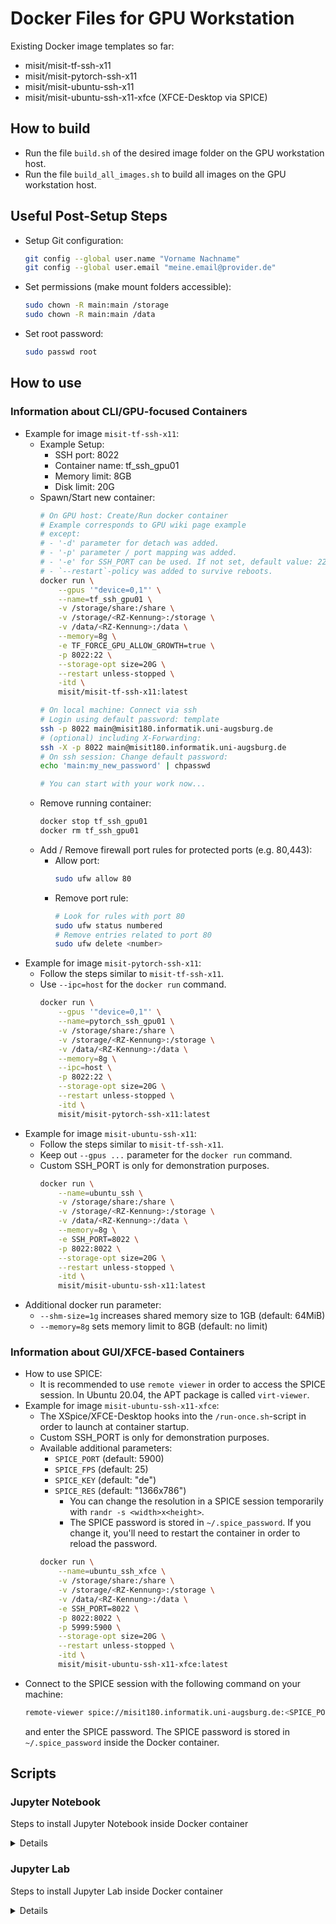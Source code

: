 # Docker Files for GPU Workstation
Existing Docker image templates so far:
 - misit/misit-tf-ssh-x11
 - misit/misit-pytorch-ssh-x11
 - misit/misit-ubuntu-ssh-x11
 - misit/misit-ubuntu-ssh-x11-xfce (XFCE-Desktop via SPICE)

## How to build
 - Run the file `build.sh` of the desired image folder on the GPU workstation host.
 - Run the file `build_all_images.sh` to build all images on the GPU workstation host.

## Useful Post-Setup Steps
 - Setup Git configuration:
   ```bash
   git config --global user.name "Vorname Nachname"
   git config --global user.email "meine.email@provider.de"
   ```
 - Set permissions (make mount folders accessible):
   ```bash
   sudo chown -R main:main /storage
   sudo chown -R main:main /data
   ```
 - Set root password:
   ```bash
   sudo passwd root
   ```
## How to use
### Information about CLI/GPU-focused Containers
 - Example for image `misit-tf-ssh-x11`:
   - Example Setup:
     - SSH port: 8022
     - Container name: tf_ssh_gpu01
     - Memory limit: 8GB
     - Disk limit: 20G
   - Spawn/Start new container:
     ```bash
     # On GPU host: Create/Run docker container
     # Example corresponds to GPU wiki page example
     # except:
     # - '-d' parameter for detach was added.
     # - '-p' parameter / port mapping was added.
     # - '-e' for SSH_PORT can be used. If not set, default value: 22
     # - `--restart`-policy was added to survive reboots.
     docker run \
         --gpus '"device=0,1"' \
         --name=tf_ssh_gpu01 \
         -v /storage/share:/share \
         -v /storage/<RZ-Kennung>:/storage \
         -v /data/<RZ-Kennung>:/data \
         --memory=8g \
         -e TF_FORCE_GPU_ALLOW_GROWTH=true \
         -p 8022:22 \
         --storage-opt size=20G \
         --restart unless-stopped \
         -itd \
         misit/misit-tf-ssh-x11:latest

     # On local machine: Connect via ssh
     # Login using default password: template
     ssh -p 8022 main@misit180.informatik.uni-augsburg.de
     # (optional) including X-Forwarding:
     ssh -X -p 8022 main@misit180.informatik.uni-augsburg.de
     # On ssh session: Change default password:
     echo 'main:my_new_password' | chpasswd

     # You can start with your work now...
     ```
   - Remove running container:
     ```bash
     docker stop tf_ssh_gpu01
     docker rm tf_ssh_gpu01
     ```
   - Add / Remove firewall port rules for protected ports (e.g. 80,443):
     - Allow port:
       ```bash
       sudo ufw allow 80
       ```
     - Remove port rule:
       ```bash
       # Look for rules with port 80
       sudo ufw status numbered
       # Remove entries related to port 80
       sudo ufw delete <number>
       ```
 - Example for image `misit-pytorch-ssh-x11`:
   * Follow the steps similar to `misit-tf-ssh-x11`.
   * Use `--ipc=host` for the `docker run` command.
     ```bash
     docker run \
         --gpus '"device=0,1"' \
         --name=pytorch_ssh_gpu01 \
         -v /storage/share:/share \
         -v /storage/<RZ-Kennung>:/storage \
         -v /data/<RZ-Kennung>:/data \
         --memory=8g \
         --ipc=host \
         -p 8022:22 \
         --storage-opt size=20G \
         --restart unless-stopped \
         -itd \
         misit/misit-pytorch-ssh-x11:latest
     ```
 - Example for image `misit-ubuntu-ssh-x11`:
   * Follow the steps similar to `misit-tf-ssh-x11`.
   * Keep out `--gpus ...` parameter for the `docker run` command.
   * Custom SSH_PORT is only for demonstration purposes.
     ```bash
     docker run \
         --name=ubuntu_ssh \
         -v /storage/share:/share \
         -v /storage/<RZ-Kennung>:/storage \
         -v /data/<RZ-Kennung>:/data \
         --memory=8g \
         -e SSH_PORT=8022 \
         -p 8022:8022 \
         --storage-opt size=20G \
         --restart unless-stopped \
         -itd \
         misit/misit-ubuntu-ssh-x11:latest
     ```
 - Additional docker run parameter:
   * `--shm-size=1g` increases shared memory size to 1GB (default: 64MiB)
   * `--memory=8g` sets memory limit to 8GB (default: no limit)

### Information about GUI/XFCE-based Containers
 - How to use SPICE:
   - It is recommended to use `remote viewer` in order to access the SPICE session.
     In Ubuntu 20.04, the APT package is called `virt-viewer`.
 - Example for image `misit-ubuntu-ssh-x11-xfce`:
   * The XSpice/XFCE-Desktop hooks into the `/run-once.sh`-script in order to launch at container startup.
   * Custom SSH_PORT is only for demonstration purposes.
   * Available additional parameters:
     * `SPICE_PORT` (default: 5900)
     * `SPICE_FPS` (default: 25)
     * `SPICE_KEY` (default: "de")
     * `SPICE_RES` (default: "1366x786")
       * You can change the resolution in a SPICE session temporarily with `randr -s <width>x<height>`.
       * The SPICE password is stored in `~/.spice_password`. If you change it, you'll need to restart the container in order to reload the password.
     ```bash
     docker run \
         --name=ubuntu_ssh_xfce \
         -v /storage/share:/share \
         -v /storage/<RZ-Kennung>:/storage \
         -v /data/<RZ-Kennung>:/data \
         -e SSH_PORT=8022 \
         -p 8022:8022 \
         -p 5999:5900 \
         --storage-opt size=20G \
         --restart unless-stopped \
         -itd \
         misit/misit-ubuntu-ssh-x11-xfce:latest
     ```
 - Connect to the SPICE session with the following command on your machine:
   ```bash
   remote-viewer spice://misit180.informatik.uni-augsburg.de:<SPICE_PORT>
   ```
   and enter the SPICE password. The SPICE password is stored in `~/.spice_password` inside the Docker container.

## Scripts

### Jupyter Notebook
Steps to install Jupyter Notebook inside Docker container
<details>

```bash
# Create new Docker container with additional port (e.g. 9876) to 8888
docker run .... -p 9876:8888 ....

# Move setup script into Docker container (captial P for port)
scp -P <SSH_PORT> ./scripts/setup_jupyter_notebook.sh main@misit180.informatik.uni-augsburg.de:~/

# Login
ssh -p <SSH_PORT> main@misit180.informatik.uni-augsburg.de

# Set new SSH password
echo 'main:my_new_password' | chpasswd

# Run setup script & enter password for Jupyter Notebook
sudo ./setup_jupyter_notebook.sh
# ......
# New password:
# Confirm password:
# ......

# Go to $HOME directory and run Jupyter Notebook
sudo -u main sh -c "cd ~/ && nohup jupyter notebook >~/.jupyter-notebook.logs.txt 2>&1 &"

# Jupyter Notebook is now available at (using self-signed HTTPS):
# https://misit180.informatik.uni-augsburg.de:9876/

# [OPTIONAL] Add Jupyter Notebook to launch at container startup
sudo sh -c 'cat >> /run-once.sh <<EOF

# Jupyter Notebook launch
sudo -u main sh -c "cd ~/ && nohup jupyter notebook >~/.jupyter-notebook.logs.txt 2>&1 &"
EOF'
```

# [OPTIONAL] Make /storage & /data easily available through SymLinks
sudo -u main ln -s /storage /home/main/storage
sudo -u main ln -s /data /home/main/data

sudo -u root chown -R main:main /home/main/storage/.
sudo -u root chown -R main:main /home/main/data/.
</details>

### Jupyter Lab
Steps to install Jupyter Lab inside Docker container
<details>

```bash
# Create new Docker container with additional port (e.g. 9876) to 8888
docker run .... -p 9876:8888 ....

# Move setup script into Docker container (captial P for port)
scp -P <SSH_PORT> ./scripts/setup_jupyter_lab.sh main@misit180.informatik.uni-augsburg.de:~/

# Login
ssh -p <SSH_PORT> main@misit180.informatik.uni-augsburg.de

# Set new SSH password
echo 'main:my_new_password' | chpasswd

# Run setup script & enter password for Jupyter Lab
sudo ./setup_jupyter_lab.sh
# ......
# New password:
# Confirm password:
# ......

# Go to $HOME directory and run Jupyter Lab
sudo -u main sh -c "cd ~/ && nohup jupyter lab >~/.jupyter-lab.logs.txt 2>&1 &"

# Jupyter Lab is now available at (using self-signed HTTPS):
# https://misit180.informatik.uni-augsburg.de:9876/

# [OPTIONAL] Add Jupyter Lab to launch at container startup
sudo -u root sh -c 'cat >> /run-once.sh <<EOF

# Jupyter Lab launch
sudo -u main sh -c "cd ~/ && nohup jupyter lab >~/.jupyter-lab.logs.txt 2>&1 &"
EOF'

# [OPTIONAL] Make /storage & /data easily available through SymLinks
sudo -u main ln -s /storage /home/main/storage
sudo -u main ln -s /data /home/main/data

sudo -u root chown -R main:main /home/main/storage/.
sudo -u root chown -R main:main /home/main/data/.
```
</details>
